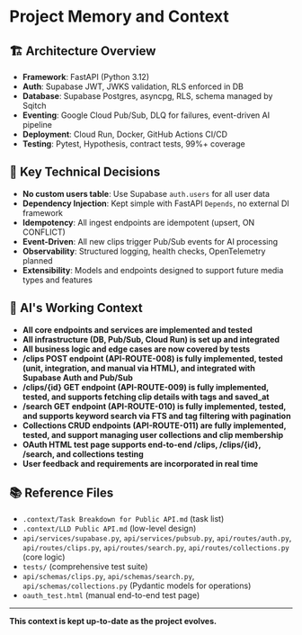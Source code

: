 # Project Memory and Context

## 🏗️ Architecture Overview
- **Framework**: FastAPI (Python 3.12)
- **Auth**: Supabase JWT, JWKS validation, RLS enforced in DB
- **Database**: Supabase Postgres, asyncpg, RLS, schema managed by Sqitch
- **Eventing**: Google Cloud Pub/Sub, DLQ for failures, event-driven AI pipeline
- **Deployment**: Cloud Run, Docker, GitHub Actions CI/CD
- **Testing**: Pytest, Hypothesis, contract tests, 99%+ coverage

## 🔑 Key Technical Decisions
- **No custom users table**: Use Supabase `auth.users` for all user data
- **Dependency Injection**: Kept simple with FastAPI `Depends`, no external DI framework
- **Idempotency**: All ingest endpoints are idempotent (upsert, ON CONFLICT)
- **Event-Driven**: All new clips trigger Pub/Sub events for AI processing
- **Observability**: Structured logging, health checks, OpenTelemetry planned
- **Extensibility**: Models and endpoints designed to support future media types and features

## 🧠 AI's Working Context
- **All core endpoints and services are implemented and tested**
- **All infrastructure (DB, Pub/Sub, Cloud Run) is set up and integrated**
- **All business logic and edge cases are now covered by tests**
- **/clips POST endpoint (API-ROUTE-008) is fully implemented, tested (unit, integration, and manual via HTML), and integrated with Supabase Auth and Pub/Sub**
- **/clips/{id} GET endpoint (API-ROUTE-009) is fully implemented, tested, and supports fetching clip details with tags and saved_at**
- **/search GET endpoint (API-ROUTE-010) is fully implemented, tested, and supports keyword search via FTS and tag filtering with pagination**
- **Collections CRUD endpoints (API-ROUTE-011) are fully implemented, tested, and support managing user collections and clip membership**
- **OAuth HTML test page supports end-to-end /clips, /clips/{id}, /search, and collections testing**
- **User feedback and requirements are incorporated in real time**

## 📚 Reference Files
- `.context/Task Breakdown for Public API.md` (task list)
- `.context/LLD Public API.md` (low-level design)
- `api/services/supabase.py`, `api/services/pubsub.py`, `api/routes/auth.py`, `api/routes/clips.py`, `api/routes/search.py`, `api/routes/collections.py` (core logic)
- `tests/` (comprehensive test suite)
- `api/schemas/clips.py`, `api/schemas/search.py`, `api/schemas/collections.py` (Pydantic models for operations)
- `oauth_test.html` (manual end-to-end test page)

---

**This context is kept up-to-date as the project evolves.** 